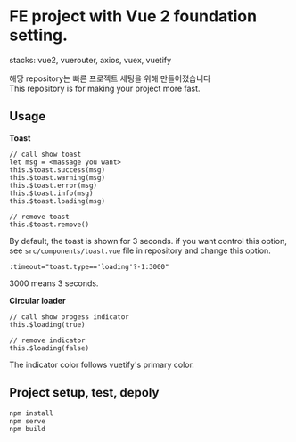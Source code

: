 # FE project with Vue 2 foundation setting.
stacks: vue2, vuerouter, axios, vuex, vuetify

해당 repository는 빠른 프로젝트 세팅을 위해 만들어졌습니다   
This repository is for making your project more fast.

## Usage

**Toast**
```
// call show toast
let msg = <massage you want>
this.$toast.success(msg)
this.$toast.warning(msg)
this.$toast.error(msg)
this.$toast.info(msg)
this.$toast.loading(msg)

// remove toast
this.$toast.remove()
```
By default, the toast is shown for 3 seconds.
if you want control this option, see ``src/components/toast.vue`` file in repository
and change this option.
```
:timeout="toast.type=='loading'?-1:3000"
```
3000 means 3 seconds.

**Circular loader**
```
// call show progess indicator
this.$loading(true)

// remove indicator
this.$loading(false)
```
The indicator color follows vuetify's primary color.


## Project setup, test, depoly
```
npm install
npm serve
npm build
```
